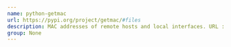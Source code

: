 ```yaml
---
name: python-getmac
url: https://pypi.org/project/getmac/#files
description: MAC addresses of remote hosts and local interfaces. URL : https://pypi.org/project/getmac/#files Groups : None
group: None
---
```

